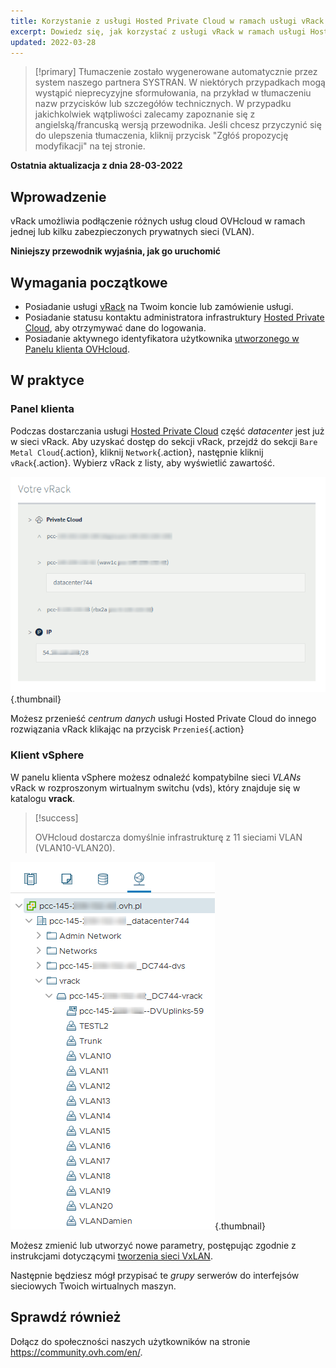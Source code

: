 ```yaml
---
title: Korzystanie z usługi Hosted Private Cloud w ramach usługi vRack
excerpt: Dowiedz się, jak korzystać z usługi vRack w ramach usługi Hosted Private Cloud
updated: 2022-03-28
---
```


> [!primary]
> Tłumaczenie zostało wygenerowane automatycznie przez system naszego partnera SYSTRAN. W niektórych przypadkach mogą wystąpić nieprecyzyjne sformułowania, na przykład w tłumaczeniu nazw przycisków lub szczegółów technicznych. W przypadku jakichkolwiek wątpliwości zalecamy zapoznanie się z angielską/francuską wersją przewodnika. Jeśli chcesz przyczynić się do ulepszenia tłumaczenia, kliknij przycisk "Zgłóś propozycję modyfikacji" na tej stronie.
> 

**Ostatnia aktualizacja z dnia 28-03-2022**

## Wprowadzenie

vRack umożliwia podłączenie różnych usług cloud OVHcloud w ramach jednej lub kilku zabezpieczonych prywatnych sieci (VLAN).

**Niniejszy przewodnik wyjaśnia, jak go uruchomić**

## Wymagania początkowe

- Posiadanie usługi [vRack](https://www.ovh.pl/rozwiazania/vrack/) na Twoim koncie lub zamówienie usługi.
- Posiadanie statusu kontaktu administratora infrastruktury [Hosted Private Cloud](https://www.ovhcloud.com/pl/enterprise/products/hosted-private-cloud/), aby otrzymywać dane do logowania.
- Posiadanie aktywnego identyfikatora użytkownika [utworzonego w Panelu klienta OVHcloud](https://www.ovh.com/auth/?action=gotomanager&from=https://www.ovh.pl/&ovhSubsidiary=pl).

## W praktyce

### Panel klienta

Podczas dostarczania usługi [Hosted Private Cloud](https://www.ovhcloud.com/pl/enterprise/products/hosted-private-cloud/) część *datacenter* jest już w sieci vRack. Aby uzyskać dostęp do sekcji vRack,
przejdź do sekcji `Bare Metal Cloud`{.action}, kliknij `Network`{.action}, następnie kliknij `vRack`{.action}. Wybierz vRack z listy, aby wyświetlić zawartość.

![Centrum danych](images/vRackDatacenter.PNG){.thumbnail}

Możesz przenieść *centrum danych* usługi Hosted Private Cloud do innego rozwiązania vRack klikając na przycisk `Przenieś`{.action}

### Klient vSphere

W panelu klienta vSphere możesz odnaleźć kompatybilne sieci *VLANs* vRack w rozproszonym wirtualnym switchu (vds), który znajduje się w katalogu **vrack**.

> [!success]
>
> OVHcloud dostarcza domyślnie infrastrukturę z 11 sieciami VLAN (VLAN10-VLAN20).
>

![vlan](images/vRackVsphere.png){.thumbnail}

Możesz zmienić lub utworzyć nowe parametry, postępując zgodnie z instrukcjami dotyczącymi [tworzenia sieci VxLAN](/pages/cloud/private-cloud/creation_vlan).

Następnie będziesz mógł przypisać te *grupy* serwerów do interfejsów sieciowych Twoich wirtualnych maszyn.

## Sprawdź również

Dołącz do społeczności naszych użytkowników na stronie <https://community.ovh.com/en/>.
